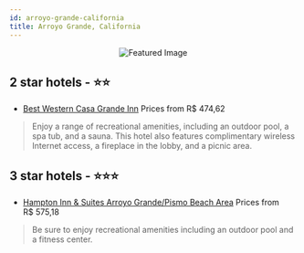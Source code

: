 ```yaml
---
id: arroyo-grande-california
title: Arroyo Grande, California
---
```


<center><img src="https://i.travelapi.com/hotels/3000000/2480000/2470300/2470266/55cbcdd4_z.jpg" alt="Featured Image" /></center>


##  2 star hotels - ⭐️⭐️

-    [Best Western Casa Grande Inn](https://us.hurb.com/hotels/arroyo-grande/best-western-casa-grande-inn-JNP-JP845401?cmp=18055) Prices from R$ 474,62
   > Enjoy a range of recreational amenities, including an outdoor pool, a spa tub, and a sauna. This hotel also features complimentary wireless Internet access, a fireplace in the lobby, and a picnic area.

##  3 star hotels - ⭐️⭐️⭐️

-    [Hampton Inn & Suites Arroyo Grande/Pismo Beach Area](https://us.hurb.com/hotels/arroyo-grande/hampton-inn-suites-arroyo-grande-pismo-beach-area-JNP-JP203159?cmp=18055) Prices from R$ 575,18
   > Be sure to enjoy recreational amenities including an outdoor pool and a fitness center.
